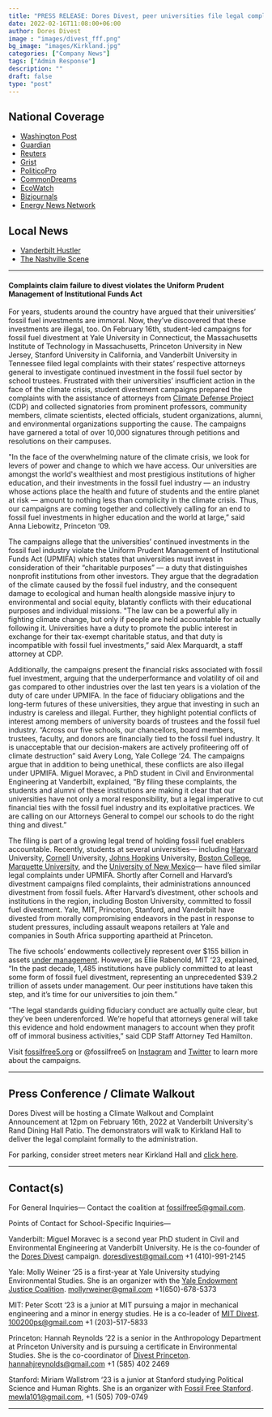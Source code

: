 ```yaml
---
title: "PRESS RELEASE: Dores Divest, peer universities file legal complaints against fossil fuel investments"
date: 2022-02-16T11:08:00+06:00
author: Dores Divest 
image : "images/divest_fff.png"
bg_image: "images/Kirkland.jpg"
categories: ["Company News"]
tags: ["Admin Response"]
description: ""
draft: false
type: "post"
---
```


## National Coverage

- [Washington Post](https://www.washingtonpost.com/education/2022/02/16/college-fossil-fuel-divest-legal-action/)
- [Guardian](https://www.theguardian.com/environment/2022/feb/16/us-universities-fossil-fuel-divestment-students-legal-complaint)
- [Reuters](https://www.reuters.com/legal/litigation/students-yale-other-top-schools-ask-ags-probe-fossil-fuel-investments-2022-02-16/)
- [Grist](https://grist.org/protest/the-campus-divestment-movement-has-a-sophisticated-new-legal-strategy/)
- [PoliticoPro](https://l.messenger.com/l.php?u=https%3A%2F%2Fsubscriber.politicopro.com%2Farticle%2F2022%2F02%2Factivists-file-complaints-against-yale-stanford-mit-over-fossil-fuel-investments-00009366&h=AT3czDs-9RbROHAKiSw49nKvdnSjA_Qdo9rd1oLO_P6HDubnK0G9_gDqqeTVdh0VChIO6cyZj0pzHs4bAd9JTemG8TiyYx1RfGDBIGxNsy1PR7VQtccKUCBBbaA4HldiKMg)
- [CommonDreams](https://www.commondreams.org/news/2022/02/16/students-top-universities-push-legal-imperative-fossil-fuel-divestment)
- [EcoWatch](https://www.ecowatch.com/universities-fossil-fuel-divestment-students-legal-complaint.html)
- [Bizjournals](https://www.bizjournals.com/bizjournals/news/2022/02/17/college-climate-change-investments.html)
- [Energy News Network](https://energynews.us/digests/slow-divestment-pace-leads-northeast-students-to-file-legal-complaints/)


## Local News

- [Vanderbilt Hustler](https://vanderbilthustler.com/46134/featured/students-file-legal-complaint-alleging-university-investment-in-fossil-fuels-violates-non-profit-investment-obligations/)
- [The Nashville Scene](https://www.nashvillescene.com/news/pithinthewind/vanderbilt-students-use-legal-complaint-to-encourage-fossil-fuel-divestment/article_7e0c3c7a-901d-11ec-b5e7-4b5bc5946eaa.html)

--- 

#### Complaints claim failure to divest violates the Uniform Prudent Management of Institutional Funds Act

For years, students around the country have argued that their universities’ fossil fuel investments are immoral. Now, they’ve discovered that these investments are illegal, too. On February 16th, student-led campaigns for fossil fuel divestment at Yale University in Connecticut, the Massachusetts Institute of Technology in Massachusetts, Princeton University in New Jersey, Stanford University in California, and Vanderbilt University in Tennessee filed legal complaints with their states’ respective attorneys general to investigate continued investment in the fossil fuel sector by school trustees. Frustrated with their universities’ insufficient action in the face of the climate crisis, student divestment campaigns prepared the complaints with the assistance of attorneys from [Climate Defense Project](http://climatedefenseproject.org/) (CDP) and collected signatories from prominent professors, community members, climate scientists, elected officials, student organizations, alumni, and environmental organizations supporting the cause. The campaigns have garnered a total of over 10,000 signatures through petitions and resolutions on their campuses.

"In the face of the overwhelming nature of the climate crisis, we look for levers of power and change to which we have access. Our universities are amongst the world's wealthiest and most prestigious institutions of higher education, and their investments in the fossil fuel industry — an industry whose actions place the health and future of students and the entire planet at risk — amount to nothing less than complicity in the climate crisis. Thus, our campaigns are coming together and collectively calling for an end to fossil fuel investments in higher education and the world at large,” said Anna Liebowitz, Princeton ‘09.

The campaigns allege that the universities’ continued investments in the fossil fuel industry violate the Uniform Prudent Management of Institutional Funds Act (UPMIFA) which states that universities must invest in consideration of their “charitable purposes” — a duty that distinguishes nonprofit institutions from other investors. They argue that the degradation of the climate caused by the fossil fuel industry, and the consequent damage to ecological and human health alongside massive injury to environmental and social equity, blatantly conflicts with their educational purposes and individual missions. "The law can be a powerful ally in fighting climate change, but only if people are held accountable for actually following it. Universities have a duty to promote the public interest in exchange for their tax-exempt charitable status, and that duty is incompatible with fossil fuel investments,” said Alex Marquardt, a staff attorney at CDP.

Additionally, the campaigns present the financial risks associated with fossil fuel investment, arguing that the underperformance and volatility of oil and gas compared to other industries over the last ten years is a violation of the duty of care under UPMIFA. In the face of fiduciary obligations and the long-term futures of these universities, they argue that investing in such an industry is careless and illegal. Further, they highlight potential conflicts of interest among members of university boards of trustees and the fossil fuel industry. “Across our five schools, our chancellors, board members, trustees, faculty, and donors are financially tied to the fossil fuel industry. It is unacceptable that our decision-makers are actively profiteering off of climate destruction” said Avery Long, Yale College ‘24. The campaigns argue that in addition to being unethical, these conflicts are also illegal under UPMIFA. Miguel Moravec, a PhD student in Civil and Environmental Engineering at Vanderbilt, explained, “By filing these complaints, the students and alumni of these institutions are making it clear that our universities have not only a moral responsibility, but a legal imperative to cut financial ties with the fossil fuel industry and its exploitative practices. We are calling on our Attorneys General to compel our schools to do the right thing and divest.”

The filing is part of a growing legal trend of holding fossil fuel enablers accountable. Recently, students at several universities— including [Harvard](https://divestharvard.medium.com/harvards-fossil-fuel-investments-are-illegal-alleges-complaint-5bbc0b03274a) University, [Cornell](https://cornellsun.com/2019/11/22/students-professors-send-complaint-to-ny-attorney-general/) University, [Johns Hopkins](https://www.jhunewsletter.com/article/2021/10/students-demand-university-to-divest-from-fossil-fuels) University, [Boston College](https://www.insidehighered.com/news/2020/12/16/boston-college-students-alumni-take-fossil-fuel-investment-battle-state-attorney), [Marquette University](https://climatedefenseproject.org/cdp-files-3-more-university-divestment-complaints/), and the  [University of New Mexico](https://climatedefenseproject.org/cdp-files-3-more-university-divestment-complaints/)— have filed similar legal complaints under UPMIFA. Shortly after Cornell and Harvard’s divestment campaigns filed complaints, their administrations announced divestment from fossil fuels. After Harvard’s divestment, other schools and institutions in the region, including Boston University, committed to fossil fuel divestment. Yale, MIT, Princeton, Stanford, and Vanderbilt have divested from morally compromising endeavors in the past in response to student pressures, including assault weapons retailers at Yale and companies in South Africa supporting apartheid at Princeton. 

The five schools’ endowments collectively represent over $155 billion in assets [under management](https://www.divestinvest.org/wp-content/uploads/2021/10/Divest-Invest-Program-FINAL10-26_B.pdf). However, as Ellie Rabenold, MIT ‘23, explained, “In the past decade, 1,485 institutions have publicly committed to at least some form of fossil fuel divestment, representing an unprecedented $39.2 trillion of assets under management. Our peer institutions have taken this step, and it’s time for our universities to join them.”

“The legal standards guiding fiduciary conduct are actually quite clear, but they’ve been underenforced. We’re hopeful that attorneys general will take this evidence and hold endowment managers to account when they profit off of immoral business activities,” said CDP Staff Attorney Ted Hamilton.

Visit [fossilfree5.org](fossilfree5.org) or @fossilfree5 on [Instagram](https://www.instagram.com/fossilfree5/) and [Twitter](https://twitter.com/FossilFree5) to learn more about the campaigns.

---
## Press Conference / Climate Walkout

Dores Divest will be hosting a Climate Walkout and Complaint Announcement at 12pm on February 16th, 2022 at Vanderbilt University's Rand Dining Hall Patio. The demonstrators will walk to Kirkland Hall to deliver the legal complaint formally to the administration.

For parking, consider street meters near Kirkland Hall and [click here](https://www.google.com/maps/place/Kirkland+Hall,+Nashville,+TN+37212/@36.149039,-86.8049166,18z/data=!4m5!3m4!1s0x886466bd91363ff7:0x6a4ad1562138e4a4!8m2!3d36.148231!4d-86.8027739).


---
## Contact(s)

For General Inquiries— Contact the coalition at [fossilfree5@gmail.com](mailto:fossilfree5@gmail.com).

Points of Contact for School-Specific Inquiries— 

Vanderbilt: Miguel Moravec is a second year PhD student in Civil and Environmental Engineering at Vanderbilt University. He is the co-founder of the [Dores Divest](https://divestvanderbilt.com/) campaign. doresdivest@gmail.com +1 (410)-991-2145

Yale: Molly Weiner ‘25 is a first-year at Yale University studying Environmental Studies. She is an organizer with the [Yale Endowment Justice Coalition](https://www.yaleendowmentjustice.org/). mollyrweiner@gmail.com +1(650)-678-5373 

MIT: Peter Scott ‘23 is a junior at MIT pursuing a major in mechanical engineering and a minor in energy studies. He is a co-leader of [MIT Divest](https://www.mit-divest.com/). 100200ps@gmail.com +1 (203)-517-5833

Princeton: Hannah Reynolds ‘22 is a senior in the Anthropology Department at Princeton University and is pursuing a certificate in Environmental Studies. She is the co-coordinator of [Divest Princeton](https://www.divestprinceton.com/).  hannahjreynolds@gmail.com +1 (585) 402 2469

Stanford: Miriam Wallstrom ‘23 is a junior at Stanford studying Political Science and Human Rights. She is an organizer with [Fossil Free Stanford](https://www.gofossilfreestanford.org/the-project). mewla101@gmail.com, +1 (505) 709-0749


---
